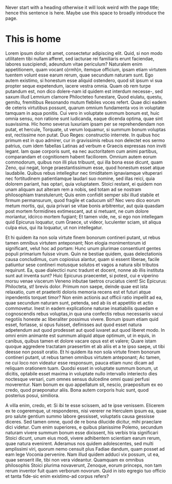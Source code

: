 Never start with a heading otherwise it will look weird with the page title; hence this sentence is here. Maybe use this space to broadly introduce the page.  

# This is home

Lorem ipsum dolor sit amet, consectetur adipiscing elit. Quid, si non modo utilitatem tibi nullam afferet, sed iacturae rei familiaris erunt faciendae, labores suscipiendi, adeundum vitae periculum? Naturalem enim appetitionem, quam vocant o)rmh)n, itemque officium, ipsam etiam virtutem tuentem volunt esse earum rerum, quae secundum naturam sunt. Ego autem existimo, si honestum esse aliquid ostendero, quod sit ipsum vi sua propter seque expetendum, iacere vestra omnia. Quam ob rem turpe putandum est, non dico dolere-nam id quidem est interdum necesse-, sed saxum illud Lemnium clamore Philocteteo funestare, Quod eiulatu, questu, gemitu, fremitibus Resonando mutum flebiles voces refert. Quae dici eadem de ceteris virtutibus possunt, quarum omnium fundamenta vos in voluptate tamquam in aqua ponitis. Cui vero in voluptate summum bonum est, huic omnia sensu, non ratione sunt iudicanda, eaque dicenda optima, quae sint suavissima. Hic homo severus luxuriam ipsam per se reprehendendam non putat, et hercule, Torquate, ut verum loquamur, si summum bonum voluptas est, rectissime non putat. Duo Reges: constructio interrete. In quibus hoc primum est in quo admirer, cur in gravissimis rebus non delectet eos sermo patrius, cum idem fabellas Latinas ad verbum e Graecis expressas non inviti legant. Iam quae corporis sunt, ea nec auctoritatem cum animi partibus, comparandam et cognitionem habent faciliorem. Omnium autem eorum commodorum, quibus non illi plus tribuunt, qui illa bona esse dicunt, quam Zeno, qui negat, longe praestantissimum esse, quod honestum esset atque laudabile. Quibus rebus intellegitur nec timiditatem ignaviamque vituperari nec fortitudinem patientiamque laudari suo nomine, sed illas reici, quia dolorem pariant, has optari, quia voluptatem. Stoici restant, ei quidem non unam aliquam aut alteram rem a nobis, sed totam ad se nostram philosophiam transtulerunt; Quis enim confidit semper sibi illud stabile et firmum permansurum, quod fragile et caducum sit? Nec vero dico eorum metum mortis, qui, quia privari se vitae bonis arbitrentur, aut quia quasdam post mortem formidines extimescant, aut si metuant, ne cum dolore moriantur, idcirco mortem fugiant; Et tamen vide, ne, si ego non intellegam quid Epicurus loquatur, cum Graece, ut videor, luculenter sciam, sit aliqua culpa eius, qui ita loquatur, ut non intellegatur. 

Et hi quidem ita non sola virtute finem bonorum contineri putant, ut rebus tamen omnibus virtutem anteponant; Non elogia monimentorum id significant, velut hoc ad portam: Hunc unum plurimae consentiunt gentes populi primarium fuisse virum. Quin ne bestiae quidem, quas delectationis causa concludimus, cum copiosius alantur, quam si essent liberae, facile patiuntur sese contineri motusque solutos et vagos a natura sibi tributos requirunt. Ea, quae dialectici nunc tradunt et docent, nonne ab illis instituta sunt aut inventa sunt? Huic Epicurus praecentet, si potest, cui e viperino morsu venae viscerum Veneno inbutae taetros cruciatus cient! Sic Epicurus: Philocteta, st! brevis dolor. Primum non saepe, deinde quae est ista relaxatio, cum et praeteriti doloris memoria recens est et futuri atque inpendentis torquet timor? Non enim actionis aut officii ratio impellit ad ea, quae secundum naturam sunt, petenda, sed ab iis et appetitio et actio commovetur. Inest in eadem explicatione naturae insatiabilis quaedam e cognoscendis rebus voluptas,in qua una confectis rebus necessariis vacui negotiis honeste ac liberaliter possimus vivere. Bonum ipsum etiam quid esset, fortasse, si opus fuisset, definisses aut quod esset natura adpetendum aut quod prodesset aut quod iuvaret aut quod liberet modo. In omni enim animante est summum aliquid atque optimum, ut in equis, in canibus, quibus tamen et dolore vacare opus est et valere; Quare istam quoque aggredere tractatam praesertim et ab aliis et a te ipso saepe, ut tibi deesse non possit oratio. Et hi quidem ita non sola virtute finem bonorum contineri putant, ut rebus tamen omnibus virtutem anteponant; Ac tamen, ne cui loco non videatur esse responsum, pauca etiam nunc dicam ad reliquam orationem tuam. Quodsi esset in voluptate summum bonum, ut dicitis, optabile esset maxima in voluptate nullo intervallo interiecto dies noctesque versari, cum omnes sensus dulcedine omni quasi perfusi moverentur. Nam bonum ex quo appellatum sit, nescio, praepositum ex eo credo, quod praeponatur aliis. Bona autem corporis huic sunt, quod posterius posui, similiora. 

A villa enim, credo, et: Si ibi te esse scissem, ad te ipse venissem. Elicerem ex te cogeremque, ut responderes, nisi vererer ne Herculem ipsum ea, quae pro salute gentium summo labore gessisset, voluptatis causa gessisse diceres. Sed tamen omne, quod de re bona dilucide dicitur, mihi praeclare dici videtur. Cum enim superiores, e quibus planissime Polemo, secundum naturam vivere summum bonum esse dixissent, his verbis tria significari Stoici dicunt, unum eius modi, vivere adhibentem scientiam earum rerum, quae natura evenirent. Aderamus nos quidem adolescentes, sed multi amplissimi viri, quorum nemo censuit plus Fadiae dandum, quam posset ad eam lege Voconia pervenire. Nam illud quidem adduci vix possum, ut ea, quae senserit ille, tibi non vera videantur. Quamquam ex omnibus philosophis Stoici plurima novaverunt, Zenoque, eorum princeps, non tam rerum inventor fuit quam verborum novorum. Quid in isto egregio tuo officio et tanta fide-sic enim existimo-ad corpus refers? 

